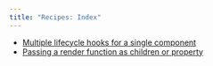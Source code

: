 ```yaml
---
title: "Recipes: Index"
---
```


* [Multiple lifecycle hooks for a single component](/recipes/multiple-hooks)
* [Passing a render function as children or property](/recipes/render-prop)
